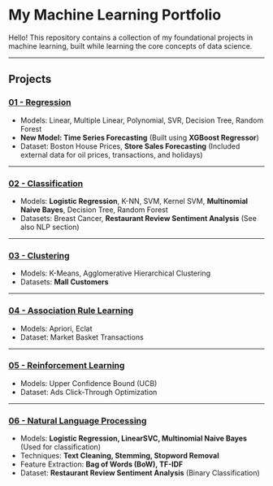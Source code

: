 # My Machine Learning Portfolio

Hello! This repository contains a collection of my foundational projects in machine learning, built while learning the core concepts of data science.

***

## Projects 

### [01 - Regression](01-Regression/)

* Models: Linear, Multiple Linear, Polynomial, SVR, Decision Tree, Random Forest
* **New Model: Time Series Forecasting** (Built using **XGBoost Regressor**)
* Dataset: Boston House Prices, **Store Sales Forecasting** (Included external data for oil prices, transactions, and holidays)

---

### [02 - Classification](02-Classification/)

* Models: **Logistic Regression**, K-NN, SVM, Kernel SVM, **Multinomial Naive Bayes**, Decision Tree, Random Forest
* Datasets: Breast Cancer, **Restaurant Review Sentiment Analysis** (See also NLP section)

---

### [03 - Clustering](03-Clustering/)

* Models: K-Means, Agglomerative Hierarchical Clustering
* Datasets: **Mall Customers**

---

### [04 - Association Rule Learning](04-Association-Rule-Learning/)

* Models: Apriori, Eclat
* Dataset: Market Basket Transactions

---

### [05 - Reinforcement Learning](05-Reinforcement-Learning/)

* Models: Upper Confidence Bound (UCB)
* Dataset: Ads Click-Through Optimization

---

### [06 - Natural Language Processing](06-Natural-Language-Processing/)

* Models: **Logistic Regression, LinearSVC, Multinomial Naive Bayes** (Used for classification)
* Techniques: **Text Cleaning, Stemming, Stopword Removal**
* Feature Extraction: **Bag of Words (BoW), TF-IDF**
* Dataset: **Restaurant Review Sentiment Analysis** (Binary Classification)